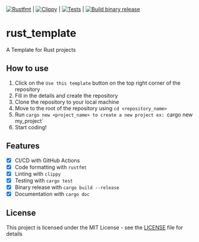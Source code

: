 [![Rustfmt](https://github.com/yrangana/rust_template/actions/workflows/rustfmt.yml/badge.svg)](https://github.com/yrangana/rust_template/actions/workflows/rustfmt.yml) | [![Clippy](https://github.com/yrangana/rust_template/actions/workflows/lint.yml/badge.svg)](https://github.com/yrangana/rust_template/actions/workflows/lint.yml) | [![Tests](https://github.com/yrangana/rust_template/actions/workflows/tests.yml/badge.svg)](https://github.com/yrangana/rust_template/actions/workflows/tests.yml) | [![Build binary release](https://github.com/yrangana/rust_template/actions/workflows/release.yml/badge.svg)](https://github.com/yrangana/rust_template/actions/workflows/release.yml)

# rust_template

A Template for Rust projects

## How to use

1. Click on the `Use this template` button on the top right corner of the repository
2. Fill in the details and create the repository
3. Clone the repository to your local machine
4. Move to the root of the repository using `cd <repository_name>`
5. Run `cargo new <project_name> to create a new project
    ex: `cargo new my_project`
6. Start coding!

## Features

- [x] CI/CD with GitHub Actions
- [x] Code formatting with `rustfmt`
- [x] Linting with `clippy`
- [x] Testing with `cargo test`
- [x] Binary release with `cargo build --release`
- [x] Documentation with `cargo doc`

## License

This project is licensed under the MIT License - see the [LICENSE](LICENSE) file for details